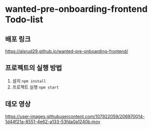 # wanted-pre-onboarding-frontend Todo-list

## 배포 링크
https://alsrud29.github.io/wanted-pre-onboarding-frontend/

## 프로젝트의 실행 방법
1. 설치
`npm install`
2. 프로젝트 실행
`npm start`

## 데모 영상
https://user-images.githubusercontent.com/107922059/206970014-1d44f21a-8551-4e62-a133-53fda0a1240b.mov





